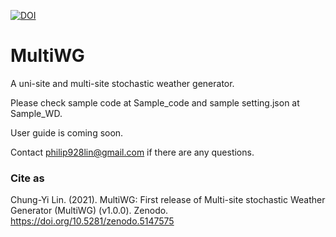 [![DOI](https://zenodo.org/badge/DOI/10.5281/zenodo.5147575.svg)](https://doi.org/10.5281/zenodo.5147575)

# MultiWG 
A uni-site and multi-site stochastic weather generator.

Please check sample code at Sample_code and sample setting.json at Sample_WD.

User guide is coming soon.

Contact philip928lin@gmail.com if there are any questions.

### Cite as
Chung-Yi Lin. (2021). MultiWG: First release of Multi-site stochastic Weather Generator (MultiWG) (v1.0.0). Zenodo. https://doi.org/10.5281/zenodo.5147575



